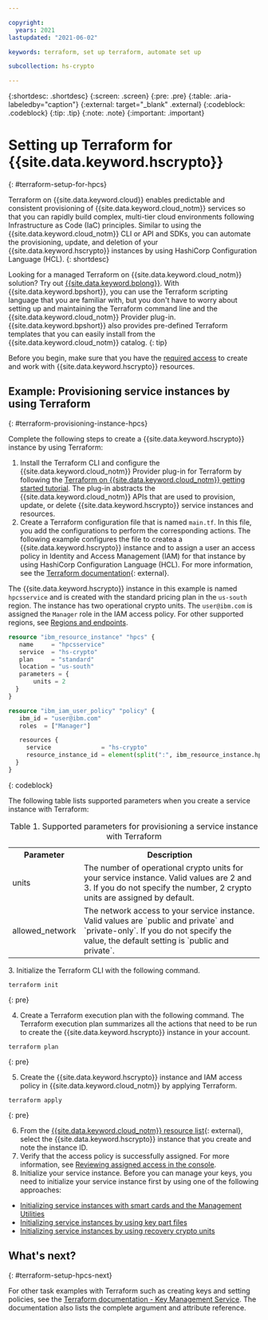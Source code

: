 ```yaml
---

copyright:
  years: 2021
lastupdated: "2021-06-02"

keywords: terraform, set up terraform, automate set up

subcollection: hs-crypto

---
```


{:shortdesc: .shortdesc}
{:screen: .screen}
{:pre: .pre}
{:table: .aria-labeledby="caption"}
{:external: target="_blank" .external}
{:codeblock: .codeblock}
{:tip: .tip}
{:note: .note}
{:important: .important}

# Setting up Terraform for {{site.data.keyword.hscrypto}}
{: #terraform-setup-for-hpcs}

Terraform on {{site.data.keyword.cloud}} enables predictable and consistent provisioning of {{site.data.keyword.cloud_notm}} services so that you can rapidly build complex, multi-tier cloud environments following Infrastructure as Code (IaC) principles. Similar to using the {{site.data.keyword.cloud_notm}} CLI or API and SDKs, you can automate the provisioning, update, and deletion of your {{site.data.keyword.hscrypto}} instances by using HashiCorp Configuration Language (HCL).
{: shortdesc}

Looking for a managed Terraform on {{site.data.keyword.cloud_notm}} solution? Try out [{{site.data.keyword.bplong}}](/docs/schematics?topic=schematics-getting-started). With {{site.data.keyword.bpshort}}, you can use the Terraform scripting language that you are familiar with, but you don't have to worry about setting up and maintaining the Terraform command line and the {{site.data.keyword.cloud_notm}} Provider plug-in. {{site.data.keyword.bpshort}} also provides pre-defined Terraform templates that you can easily install from the {{site.data.keyword.cloud_notm}} catalog.
{: tip}

Before you begin, make sure that you have the [required access](/docs/hs-crypto?topic=hs-crypto-manage-access) to create and work with {{site.data.keyword.hscrypto}} resources.

## Example: Provisioning service instances by using Terraform
{: #terraform-provisioning-instance-hpcs}

Complete the following steps to create a {{site.data.keyword.hscrypto}} instance by using Terraform:

1. Install the Terraform CLI and configure the {{site.data.keyword.cloud_notm}} Provider plug-in for Terraform by following the [Terraform on {{site.data.keyword.cloud_notm}} getting started tutorial](/docs/ibm-cloud-provider-for-terraform). The plug-in abstracts the {{site.data.keyword.cloud_notm}} APIs that are used to provision, update, or delete {{site.data.keyword.hscrypto}} service instances and resources.
2. Create a Terraform configuration file that is named `main.tf`. In this file, you add the configurations to perform the corresponding actions. The following example configures the file to createa a {{site.data.keyword.hscrypto}} instance and to assign a user an access policy in Identity and Access Management (IAM) for that instance by using HashiCorp Configuration Language (HCL). For more information, see the [Terraform documentation](https://www.terraform.io/docs/language/index.html){: external}.

  The {{site.data.keyword.hscrypto}} instance in this example is named `hpcsservice` and is created with the standard pricing plan in the `us-south` region. The instance has two operational crypto units. The `user@ibm.com` is assigned the `Manager` role in the IAM access policy. For other supported regions, see [Regions and endpoints](/docs/hs-crypto?topic=hs-crypto-regions).

  ```terraform
  resource "ibm_resource_instance" "hpcs" {
     name     = "hpcsservice"
     service  = "hs-crypto"
     plan     = "standard"
     location = "us-south"
     parameters = {
         units = 2
    }
  }

  resource "ibm_iam_user_policy" "policy" {
     ibm_id = "user@ibm.com"
     roles  = ["Manager"]

     resources {
       service              = "hs-crypto"
       resource_instance_id = element(split(":", ibm_resource_instance.hpcs.id), 7)
    }
  }
  ```
  {: codeblock}

  The following table lists supported parameters when you create a service instance with Terraform:

  <table>
    <tr>
      <th>Parameter</th>
      <th>Description</th>
    </tr>
    <tr>
      <td>units</td>
      <td>The number of operational crypto units for your service instance. Valid values are 2 and 3. If you do not specify the number, 2 crypto units are assigned by default.</td>
    </tr>
    <tr>
      <td>allowed_network</td>
      <td>The network access to your service instance. Valid values are `public and private` and `private-only`. If you do not specify the value, the default setting is `public and private`.</td>
    </tr>
    <caption>Table 1. Supported parameters for provisioning a service instance with Terraform</caption>
  </table>
3. Initialize the Terraform CLI with the following command.

  ```
  terraform init
  ```
  {: pre}

4. Create a Terraform execution plan with the following command. The Terraform execution plan summarizes all the actions that need to be run to create the {{site.data.keyword.hscrypto}} instance in your account.

  ```
  terraform plan
  ```
  {: pre}

5. Create the {{site.data.keyword.hscrypto}} instance and IAM access policy in {{site.data.keyword.cloud_notm}} by applying Terraform.

  ```
  terraform apply
  ```
  {: pre}

6. From the [{{site.data.keyword.cloud_notm}} resource list](https://cloud.ibm.com/resources){: external}, select the {{site.data.keyword.hscrypto}} instance that you create and note the instance ID.
7. Verify that the access policy is successfully assigned. For more information, see [Reviewing assigned access in the console](/docs/account?topic=account-assign-access-resources#review-your-access-console).
8. Initialize your service instance. Before you can manage your keys, you need to initialize your service instance first by using one of the following approaches:

  - [Initializing service instances with smart cards and the Management Utilities](/docs/hs-crypto?topic=hs-crypto-initialize-hsm-management-utilities)
  - [Initializing service instances by using key part files](/docs/hs-crypto?topic=hs-crypto-initialize-hsm)
  - [Initializing service instances by using recovery crypto units](/docs/hs-crypto?topic=hs-crypto-initialize-hsm-recovery-crypto-unit)

## What's next?
{: #terraform-setup-hpcs-next}

For other task examples with Terraform such as creating keys and setting policies, see the [Terraform documentation - Key Management Service](https://registry.terraform.io/providers/IBM-Cloud/ibm/latest/docs/resources/kms_key). The documentation also lists the complete argument and attribute reference.
